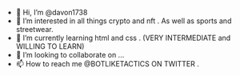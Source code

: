 - 👋 Hi, I’m @davon1738
- 👀 I’m interested in all things crypto and nft . As well as sports and streetwear.  
- 🌱 I’m currently learning html and css . (VERY INTERMEDIATE and WILLING TO LEARN)
- 💞️ I’m looking to collaborate on ...
- 📫 How to reach me @BOTLIKETACTICS ON TWITTER . 

<!---
davon1738/davon1738 is a ✨ special ✨ repository because its `README.md` (this file) appears on your GitHub profile.
You can click the Preview link to take a look at your changes.
--->
